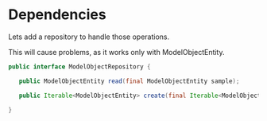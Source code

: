 # Dependencies

Lets add a repository to handle those operations.

This will cause problems, as it works only with ModelObjectEntity.

```java
public interface ModelObjectRepository {

   public ModelObjectEntity read(final ModelObjectEntity sample);

   public Iterable<ModelObjectEntity> create(final Iterable<ModelObjectEntity> sample);

}
```

